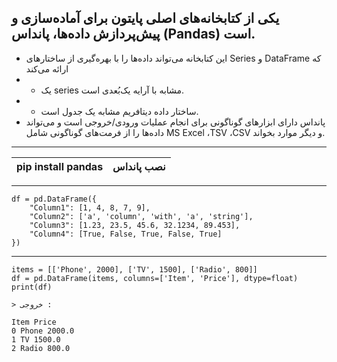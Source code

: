 ## یکی از کتابخانه‌های اصلی پایتون برای آماده‌سازی و پیش‌پردازش داده‌ها، پانداس (Pandas) است.

- این کتابخانه می‌تواند داده‌ها را با بهره‌گیری از ساختارهای Series و DataFrame که ارائه می‌کند
- - یک series مشابه با آرایه یک‌بُعدی است.
- - ساختار داده دیتافریم مشابه یک جدول است.
- پانداس دارای ابزارهای گوناگونی برای انجام عملیات ورودی/خروجی است و می‌تواند داده‌ها را از فرمت‌های گوناگونی شامل MS Excel ،TSV ،CSV و دیگر موارد بخواند.

---

| pip install pandas | نصب پانداس |
| ------------------ | ---------- |

---

```
df = pd.DataFrame({
    "Column1": [1, 4, 8, 7, 9],
    "Column2": ['a', 'column', 'with', 'a', 'string'],
    "Column3": [1.23, 23.5, 45.6, 32.1234, 89.453],
    "Column4": [True, False, True, False, True]
})

```

---

```
items = [['Phone', 2000], ['TV', 1500], ['Radio', 800]]
df = pd.DataFrame(items, columns=['Item', 'Price'], dtype=float)
print(df)

> خروجی :

Item Price
0 Phone 2000.0
1 TV 1500.0
2 Radio 800.0

```
